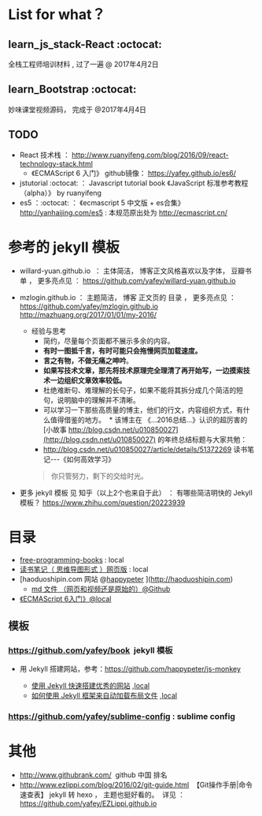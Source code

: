 

# List for what？
## learn_js_stack-React :octocat:
全栈工程师培训材料 , 过了一遍 @ 2017年4月2日

## learn_Bootstrap :octocat:
妙味课堂视频源码， 完成于 @2017年4月4日




## TODO
- React 技术栈 ： http://www.ruanyifeng.com/blog/2016/09/react-technology-stack.html
  + 《ECMAScript 6 入门》 github镜像：  https://yafey.github.io/es6/
- jstutorial :octocat:  ： Javascript tutorial book 《JavaScript 标准参考教程（alpha）》 by ruanyifeng
- es5 ：:octocat: ： 《ecmascript 5 中文版 + es合集》 http://yanhaijing.com/es5  : 本规范原出处为 http://ecmascript.cn/









# 参考的 jekyll 模板
* willard-yuan.github.io  ： 主体简洁， 博客正文风格喜欢以及字体， 豆瓣书单 ， 更多亮点见 ： https://github.com/yafey/willard-yuan.github.io 
* mzlogin.github.io ： 主题简洁， 博客 正文页的 目录 ， 更多亮点见 ： https://github.com/yafey/mzlogin.github.io  http://mazhuang.org/2017/01/01/my-2016/
  * 经验与思考
    * 简约，尽量每个页面都不展示多余的内容。
    * **有时一图抵千言，有时可能只会拖慢网页加载速度。**
    * **言之有物，不做无痛之呻吟**。
    * **如果写技术文章，那先将技术原理完全理清了再开始写，一边摸索技术一边组织文章效率较低。**
    * 杜绝难断句、难理解的长句子，如果不能将其拆分成几个简洁的短句，说明脑中的理解并不清晰。
    * 可以学习一下那些高质量的博主，他们的行文，内容组织方式，有什么值得借鉴的地方。
  * 该博主在 《...2016总结...》认识的超厉害的 [小故事 http://blog.csdn.net/u010850027](http://blog.csdn.net/u010850027) 的年终总结标题与大家共勉：
    * http://blog.csdn.net/u010850027/article/details/51372269  读书笔记---《如何高效学习》
    >你只管努力，剩下的交给时光。
    
* 更多 jekyll 模板 见 知乎（以上2个也来自于此） ： 有哪些简洁明快的 Jekyll 模板？ https://www.zhihu.com/question/20223939
# 目录

* [free-programming-books](https://github.com/yafey/free-programming-books/blob/master/free-programming-books-zh.md) : local
* [读书笔记（ 思维导图形式 ）网页版](https://github.com/yafey/mind_map_notes) : local
* [haoduoshipin.com 网站 @[happypeter](https://github.com/happypeter) ](http://haoduoshipin.com) 
  - [md 文件 （网页和视频还是原始的）@Github](https://github.com/yafey/haoduoshipin/tree/master/src/posts)
* [《ECMAScript 6入门》@local](https://yafey.github.io//es6)


## 模板
### https://github.com/yafey/book  jekyll 模板
- 用 Jekyll 搭建网站，参考：https://github.com/happypeter/js-monkey
  
  - [使用 Jekyll 快速搭建优秀的网站](http://haoduoshipin.com/v/113.html) ,[local](https://yafey.github.io/haoduoshiping/v/113.html)
  - [如何使用 Jekyll 框架来自动加载布局文件](http://haoduoshipin.com/v/152.html) ,[local](https://yafey.github.io/haoduoshiping/v/152.html)

### https://github.com/yafey/sublime-config : sublime config


# 其他
* http://www.githubrank.com/  github 中国 排名
* http://www.ezlippi.com/blog/2016/02/git-guide.html  【Git操作手册|命令速查表】 jekyll 转 hexo ， 主题也挺好看的。  详见 ： https://github.com/yafey/EZLippi.github.io
